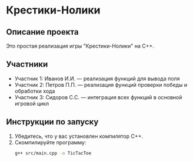 # Крестики-Нолики

## Описание проекта
Это простая реализация игры "Крестики-Нолики" на C++.

## Участники
- Участник 1: Иванов И.И. — реализация функций для вывода поля
- Участник 2: Петров П.П. — реализация функций проверки победы и обработки хода
- Участник 3: Сидоров С.С. — интеграция всех функций в основной игровой цикл

## Инструкции по запуску
1. Убедитесь, что у вас установлен компилятор C++.
2. Скомпилируйте программу:
   ```bash
   g++ src/main.cpp -o TicTacToe
